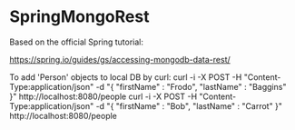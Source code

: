 # SpringMongoRest

Based on the official Spring tutorial:

https://spring.io/guides/gs/accessing-mongodb-data-rest/

To add 'Person' objects to local DB by curl:
curl -i -X POST -H "Content-Type:application/json" -d "{  \"firstName\" : \"Frodo\",  \"lastName\" : \"Baggins\" }" http://localhost:8080/people
curl -i -X POST -H "Content-Type:application/json" -d "{  \"firstName\" : \"Bob\",  \"lastName\" : \"Carrot\" }" http://localhost:8080/people
